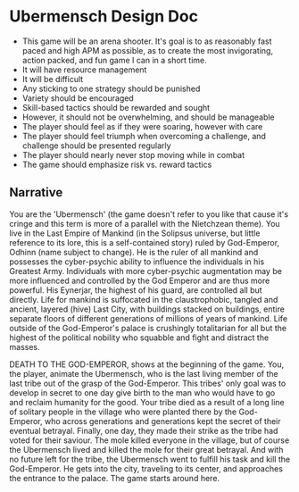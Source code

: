 # Ubermensch Design Doc

- This game will be an arena shooter. It's goal is to as reasonably fast paced and high APM as possible, as to create the most invigorating, action packed, and fun game I can in a short time.
- It will have resource management
- It will be difficult
- Any sticking to one strategy should be punished
- Variety should be encouraged
- Skill-based tactics should be rewarded and sought
- However, it should not be overwhelming, and should be manageable
- The player should feel as if they were soaring, however with care
- The player should feel triumph when overcoming a challenge, and challenge should be presented regularly
- The player should nearly never stop moving while in combat
- The game should emphasize risk vs. reward tactics

## Narrative

You are the 'Ubermensch' (the game doesn't refer to you like that cause it's cringe and this term is more of a parallel with the Nietchzean theme). You live in the Last Empire of Mankind (in the Solipsus universe, but little reference to its lore, this is a self-contained story) ruled by God-Emperor, Odhinn (name subject to change). He is the ruler of all mankind and possesses the cyber-psychic ability to influence the individuals in his Greatest Army. Individuals with more cyber-psychic augmentation may be more influenced and controlled by the God Emperor and are thus more powerful. His Eynerjar, the highest of his guard, are controlled all but directly. Life for mankind is suffocated in the claustrophobic, tangled and ancient, layered (hive) Last City, with buildings stacked on buildings, entire separate floors of different generations of millions of years of mankind. Life outside of the God-Emperor's palace is crushingly totalitarian for all but the highest of the political nobility who squabble and fight and distract the masses.

DEATH TO THE GOD-EMPEROR, shows at the beginning of the game.
You, the player, animate the Ubermensch, who is the last living member of the last tribe out of the grasp of the God-Emperor. This tribes' only goal was to develop in secret to one day give birth to the man who would have to go and reclaim humanity for the good. Your tribe died as a result of a long line of solitary people in the village who were planted there by the God-Emperor, who across generations and generations kept the secret of their eventual betrayal. Finally, one day, they made their strike as the tribe had voted for their saviour. The mole killed everyone in the village, but of course the Ubermensch lived and killed the mole for their great betrayal. And with no future left for the tribe, the Ubermensch went to fulfill his task and kill the God-Emperor. He gets into the city, traveling to its center, and approaches the entrance to the palace. The game starts around here.
